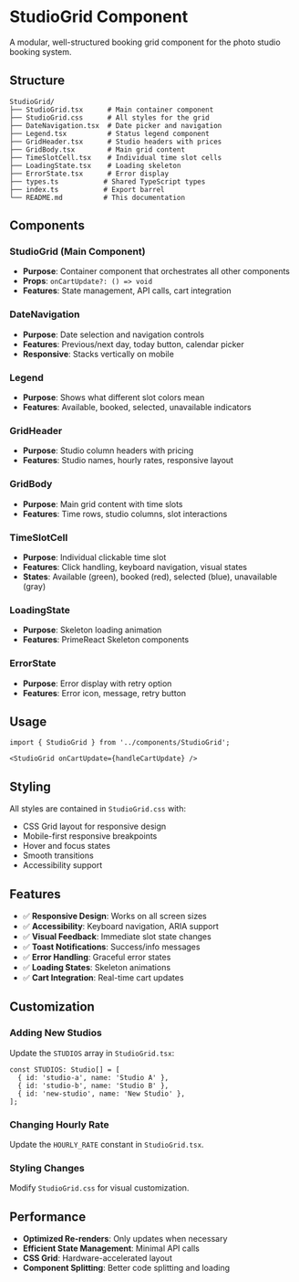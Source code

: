 # StudioGrid Component

A modular, well-structured booking grid component for the photo studio booking system.

## Structure

```
StudioGrid/
├── StudioGrid.tsx      # Main container component
├── StudioGrid.css      # All styles for the grid
├── DateNavigation.tsx  # Date picker and navigation
├── Legend.tsx          # Status legend component
├── GridHeader.tsx      # Studio headers with prices
├── GridBody.tsx        # Main grid content
├── TimeSlotCell.tsx    # Individual time slot cells
├── LoadingState.tsx    # Loading skeleton
├── ErrorState.tsx      # Error display
├── types.ts           # Shared TypeScript types
├── index.ts           # Export barrel
└── README.md          # This documentation
```

## Components

### StudioGrid (Main Component)
- **Purpose**: Container component that orchestrates all other components
- **Props**: `onCartUpdate?: () => void`
- **Features**: State management, API calls, cart integration

### DateNavigation
- **Purpose**: Date selection and navigation controls
- **Features**: Previous/next day, today button, calendar picker
- **Responsive**: Stacks vertically on mobile

### Legend
- **Purpose**: Shows what different slot colors mean
- **Features**: Available, booked, selected, unavailable indicators

### GridHeader
- **Purpose**: Studio column headers with pricing
- **Features**: Studio names, hourly rates, responsive layout

### GridBody
- **Purpose**: Main grid content with time slots
- **Features**: Time rows, studio columns, slot interactions

### TimeSlotCell
- **Purpose**: Individual clickable time slot
- **Features**: Click handling, keyboard navigation, visual states
- **States**: Available (green), booked (red), selected (blue), unavailable (gray)

### LoadingState
- **Purpose**: Skeleton loading animation
- **Features**: PrimeReact Skeleton components

### ErrorState
- **Purpose**: Error display with retry option
- **Features**: Error icon, message, retry button

## Usage

```tsx
import { StudioGrid } from '../components/StudioGrid';

<StudioGrid onCartUpdate={handleCartUpdate} />
```

## Styling

All styles are contained in `StudioGrid.css` with:
- CSS Grid layout for responsive design
- Mobile-first responsive breakpoints
- Hover and focus states
- Smooth transitions
- Accessibility support

## Features

- ✅ **Responsive Design**: Works on all screen sizes
- ✅ **Accessibility**: Keyboard navigation, ARIA support
- ✅ **Visual Feedback**: Immediate slot state changes
- ✅ **Toast Notifications**: Success/info messages
- ✅ **Error Handling**: Graceful error states
- ✅ **Loading States**: Skeleton animations
- ✅ **Cart Integration**: Real-time cart updates

## Customization

### Adding New Studios
Update the `STUDIOS` array in `StudioGrid.tsx`:

```tsx
const STUDIOS: Studio[] = [
  { id: 'studio-a', name: 'Studio A' },
  { id: 'studio-b', name: 'Studio B' },
  { id: 'new-studio', name: 'New Studio' },
];
```

### Changing Hourly Rate
Update the `HOURLY_RATE` constant in `StudioGrid.tsx`.

### Styling Changes
Modify `StudioGrid.css` for visual customization.

## Performance

- **Optimized Re-renders**: Only updates when necessary
- **Efficient State Management**: Minimal API calls
- **CSS Grid**: Hardware-accelerated layout
- **Component Splitting**: Better code splitting and loading









